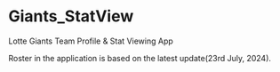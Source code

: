 # Giants_StatView
Lotte Giants Team Profile &amp; Stat Viewing App

Roster in the application is based on the latest update(23rd July, 2024).
